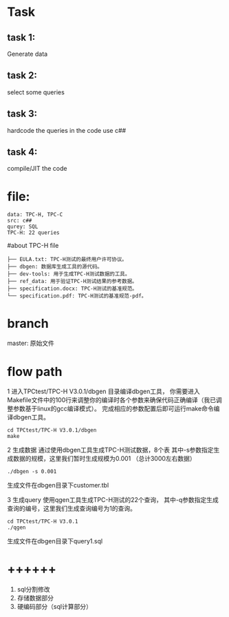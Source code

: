 # Task
## task 1:
Generate data


## task 2:
select some queries

## task 3:
hardcode the queries in the code use c##

## task 4:

compile/JIT the code

# file:
```
data: TPC-H, TPC-C
src: c##
qurey: SQL
TPC-H: 22 queries
```


#about TPC-H file
```
├── EULA.txt: TPC-H测试的最终用户许可协议。
├── dbgen: 数据库生成工具的源代码。
├── dev-tools: 用于生成TPC-H测试数据的工具。
├── ref_data: 用于验证TPC-H测试结果的参考数据。
├── specification.docx: TPC-H测试的基准规范。
└── specification.pdf: TPC-H测试的基准规范-pdf。
```


# branch
master: 原始文件

# flow path
1 进入TPCtest/TPC-H V3.0.1/dbgen 目录编译dbgen工具，
你需要进入Makefile文件中的100行来调整你的编译时各个参数来确保代码正确编译（我已调整参数基于linux的gcc编译模式）。
完成相应的参数配置后即可运行make命令编译dbgen工具。
```
cd TPCtest/TPC-H V3.0.1/dbgen
make
```

2 生成数据
通过使用dbgen工具生成TPC-H测试数据，8个表
其中-s参数指定生成数据的规模，这里我们暂时生成规模为0.001 （总计3000左右数据）
```
./dbgen -s 0.001
```
生成文件在dbgen目录下customer.tbl

3 生成query
使用qgen工具生成TPC-H测试的22个查询，
其中-q参数指定生成查询的编号，这里我们生成查询编号为1的查询。
```
cd TPCtest/TPC-H V3.0.1
./qgen
```
生成文件在dbgen目录下query1.sql



# ++++++
1. sql分割修改
2. 存储数据部分
3. 硬编码部分（sql计算部分）




